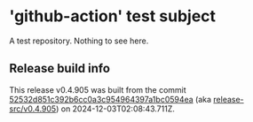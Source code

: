 # 'github-action' test subject

A test repository. Nothing to see here.


## Release build info

This release v0.4.905 was built from the commit [52532d851c392b6cc0a3c954964397a1bc0594ea](https://github.com/kattecon/gh-release-test-ga/tree/52532d851c392b6cc0a3c954964397a1bc0594ea) (aka [release-src/v0.4.905](https://github.com/kattecon/gh-release-test-ga/tree/release-src/v0.4.905)) on 2024-12-03T02:08:43.711Z.
        